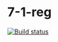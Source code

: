 # 7-1-reg
[![Build status](https://ci.appveyor.com/api/projects/status/5m4326lh2jrkrff5?svg=true)](https://ci.appveyor.com/project/Svetlana-Kutyeva1974/7-1-reg)

